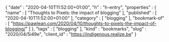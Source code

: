 {
  "date" : "2020-04-10T11:52:00+01:00",
  "h" : "h-entry",
  "properties" : {
    "name" : [ "Thoughts to Pixels: the impact of blogging" ],
    "published" : [ "2020-04-10T11:52:00+01:00" ],
    "category" : [ "blogging" ],
    "bookmark-of" : [ "https://pawlean.com/2020/04/10/thoughts-to-pixels-the-impact-of-blogging/" ]
  },
  "tags" : [ "blogging" ],
  "kind" : "bookmarks",
  "slug" : "2020/04/5i49e",
  "client_id" : "https://indigenous.realize.be"
}
